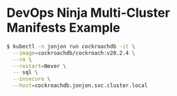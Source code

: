 # DevOps Ninja Multi-Cluster Manifests Example


```sh
$ kubectl -n jonjon run cockroachdb -it \
  --image=cockroachdb/cockroach:v20.2.4 \
  --rm \
  --restart=Never \
  -- sql \
  --insecure \
  --host=cockroachdb.jonjon.svc.cluster.local
```











